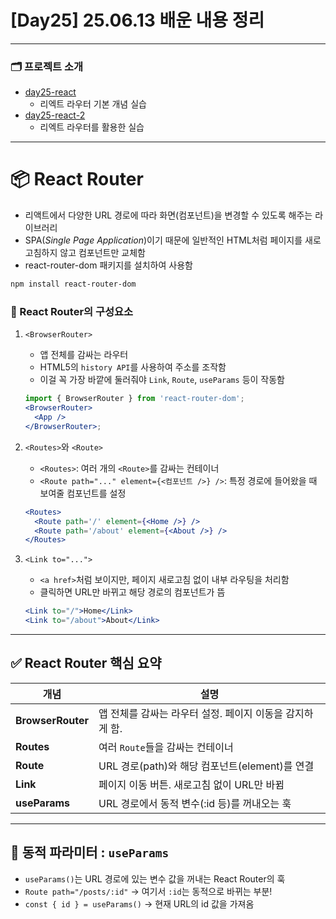 # [Day25] 25.06.13 배운 내용 정리

---

### 🗂️ 프로젝트 소개

- [day25-react](./day25-react/)
  - 리엑트 라우터 기본 개념 실습
- [day25-react-2](/day25-react-2/)
  - 리엑트 라우터를 활용한 실습

---

# 📦 React Router

- 리액트에서 다양한 URL 경로에 따라 화면(컴포넌트)을 변경할 수 있도록 해주는 라이브러리
- SPA(_Single Page Application_)이기 때문에 일반적인 HTML처럼 페이지를 새로고침하지 않고 컴포넌트만 교체함
- react-router-dom 패키지를 설치하여 사용함

```bash
npm install react-router-dom
```

### 🧱 React Router의 구성요소

1. `<BrowserRouter>`

   - 앱 전체를 감싸는 라우터
   - HTML5의 `history API`를 사용하여 주소를 조작함
   - 이걸 꼭 가장 바깥에 둘러줘야 `Link`, `Route`, `useParams` 등이 작동함

   ```jsx
   import { BrowserRouter } from 'react-router-dom';
   <BrowserRouter>
     <App />
   </BrowserRouter>;
   ```

2. `<Routes>`와 `<Route>`

   - `<Routes>`: 여러 개의 `<Route>`를 감싸는 컨테이너
   - `<Route path="..." element={<컴포넌트 />} />`: 특정 경로에 들어왔을 때 보여줄 컴포넌트를 설정

   ```jsx
   <Routes>
     <Route path='/' element={<Home />} />
     <Route path='/about' element={<About />} />
   </Routes>
   ```

3. `<Link to="...">`

   - `<a href>`처럼 보이지만, 페이지 새로고침 없이 내부 라우팅을 처리함
   - 클릭하면 URL만 바뀌고 해당 경로의 컴포넌트가 뜸

   ```jsx
   <Link to="/">Home</Link>
   <Link to="/about">About</Link>
   ```

---

## ✅ React Router 핵심 요약

| 개념              | 설명                                                     |
| ----------------- | -------------------------------------------------------- |
| **BrowserRouter** | 앱 전체를 감싸는 라우터 설정. 페이지 이동을 감지하게 함. |
| **Routes**        | 여러 `Route`들을 감싸는 컨테이너                         |
| **Route**         | URL 경로(path)와 해당 컴포넌트(element)를 연결           |
| **Link**          | 페이지 이동 버튼. 새로고침 없이 URL만 바뀜               |
| **useParams**     | URL 경로에서 동적 변수(\:id 등)를 꺼내오는 훅            |

---

## 🧪 동적 파라미터 : `useParams`

- `useParams()`는 URL 경로에 있는 변수 값을 꺼내는 React Router의 훅
- `Route path="/posts/:id"` → 여기서 `:id`는 동적으로 바뀌는 부분!
- `const { id } = useParams()` → 현재 URL의 id 값을 가져옴

```

```

```

```
